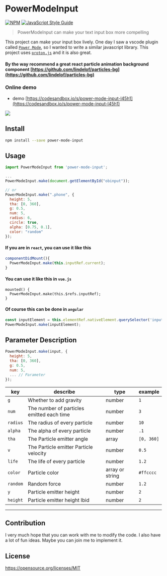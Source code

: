 # PowerModeInput

[![NPM](https://img.shields.io/npm/v/power-mode-input.svg)](https://www.npmjs.com/package/power-mode-input) [![JavaScript Style Guide](https://img.shields.io/badge/code_style-standard-brightgreen.svg)](https://standardjs.com)

> PowerModeInput can make your text input box more compelling

This project can make your input box lively. One day I saw a vscode plugin called [`Power Mode`](https://marketplace.visualstudio.com/items?itemName=hoovercj.vscode-power-mode), so I wanted to write a similar javascript library. This project uses [`proton.js`](https://github.com/a-jie/Proton) and it is also great.

#### By the way recommend a great react particle animation background component [https://github.com/lindelof/particles-bg](https://github.com/lindelof/particles-bg)

### Online demo
* demo [https://codesandbox.io/s/power-mode-input-l45h1](https://codesandbox.io/s/power-mode-input-l45h1)

![](https://github.com/lindelof/power-mode-input/blob/master/image/01.gif?raw=true)


## Install

```bash
npm install --save power-mode-input
```

## Usage

```jsx
import PowerModeInput from 'power-mode-input';

...
PowerModeInput.make(document.getElementById("obinput"));

// or
PowerModeInput.make(".phone", {
  height: 5,
  tha: [0, 360],
  g: 0.5,
  num: 5,
  radius: 6,
  circle: true,
  alpha: [0.75, 0.1],
  color: "random"
});
```

#### If you are in `react`, you can use it like this
```jsx
componentDidMount(){
  PowerModeInput.make(this.inputRef.current);
}
```

#### You can use it like this in `vue.js`
```vue
mounted() {
  PowerModeInput.make(this.$refs.inputRef);
}
```

#### Of course this can be done in `angular`
```javascript
const inputElement = this.elementRef.nativeElement.querySelector('input');
PowerModeInput.make(inputElement);
```

## Parameter Description
```javascript
PowerModeInput.make(input, {
  height: 5,
  tha: [0, 360],
  g: 0.5,
  num: 5,
  ... // Parameter
});
```

key | describe |type | example
----|-----|-----|------
`g` | Whether to add gravity | number | `1`
`num` | The number of particles emitted each time | number | `3`
`radius` | The radius of every particle | number | `10`
`alpha` | The alpha of every particle | number | `.1`
`tha` | The Particle emitter angle | array | `[0, 360]`
`v` | The Particle emitter Particle velocity | number | `0.5`
`life` | The life of every particle | number | `1.2`
`color` | Particle color  | array or string | `#ffcccc`
`random` | Random force | number | `1.2`
`y` | Particle emitter height  | number | `2`
`height` | Particle emitter height Ibid  | number | `2`

---

## Contribution
I very much hope that you can work with me to modify the code. I also have a lot of fun ideas. Maybe you can join me to implement it.

## License

https://opensource.org/licenses/MIT
